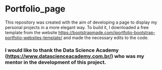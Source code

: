 # Portfolio_page
This repository was created with the aim of developing a page to display my personal projects in a more elegant way. To build it, I downloaded a free template from the website https://bootstrapmade.com/iportfolio-bootstrap-portfolio-websites-template/ and made the necessary edits to the code. 

### I would like to thank the Data Science Academy (https://www.datascienceacademy.com.br/) who was my mentor in the development of this project.
